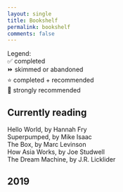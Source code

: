 ```yaml
---
layout: single
title: Bookshelf
permalink: bookshelf
comments: false
---
```


Legend:  
✅ completed  
⏩ skimmed or abandoned  
⭐ completed + recommended  
💯 strongly recommended  

## Currently reading 

Hello World, by Hannah Fry  
Superpumped, by Mike Isaac  
The Box, by Marc Levinson  
How Asia Works, by Joe Studwell  
The Dream Machine, by J.R. Licklider  


## 2019


